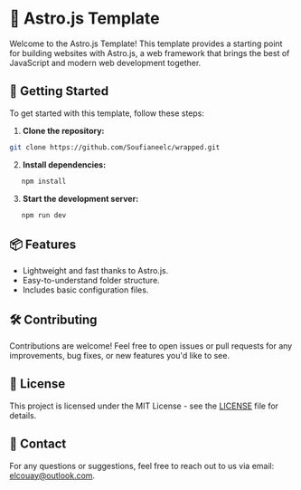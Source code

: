 # 🌌 Astro.js Template

Welcome to the Astro.js Template! This template provides a starting point for building websites with Astro.js, a web framework that brings the best of JavaScript and modern web development together.

## 🚀 Getting Started

To get started with this template, follow these steps:

1. **Clone the repository:**

```bash
git clone https://github.com/Soufianeelc/wrapped.git
```

2. **Install dependencies:**

```bash
   npm install
```

3. **Start the development server:**

```bash
   npm run dev
```

## 📦 Features

- Lightweight and fast thanks to Astro.js.
- Easy-to-understand folder structure.
- Includes basic configuration files.

## 🛠️ Contributing

Contributions are welcome! Feel free to open issues or pull requests for any improvements, bug fixes, or new features you'd like to see.

## 📄 License

This project is licensed under the MIT License - see the [LICENSE](LICENSE) file for details.

## 📧 Contact

For any questions or suggestions, feel free to reach out to us via email: elcouay@outlook.com.
